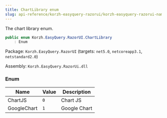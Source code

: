 ```yaml
---
title: ChartLibrary enum
slug: api-reference/korzh-easyquery-razorui/korzh-easyquery-razorui-namespace/chartlibrary-enum
---
```


The chart library enum.
```csharp
public enum Korzh.EasyQuery.RazorUI.ChartLibrary
    : Enum

```
Package: `Korzh.EasyQuery.RazorUI` (targets: `net5.0`, `netcoreapp3.1`, `netstandard2.0`)

Assembly: `Korzh.EasyQuery.RazorUi.dll`

### Enum

| Name | Value | Description | 
| --- | --- | --- | 
| ChartJS | `0` | Chart JS | 
| GoogleChart | `1` | Google Chart |